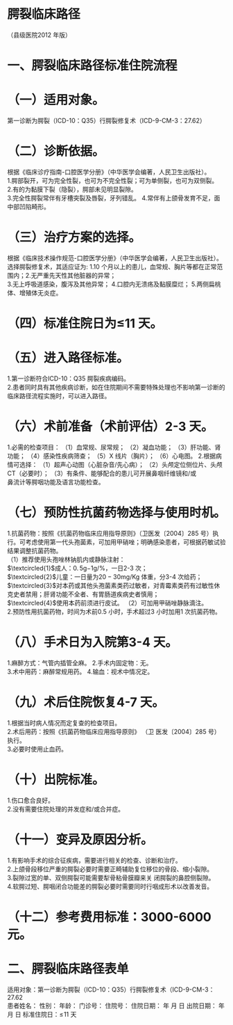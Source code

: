 # 腭裂临床路径  
（县级医院2012 年版）  
# 一、腭裂临床路径标准住院流程  
# （一）适用对象。  
第一诊断为腭裂（ICD-10：Q35）行腭裂修复术（ICD-9-CM-3：27.62）  
# （二）诊断依据。  
根据《临床诊疗指南-口腔医学分册》（中华医学会编著，人民卫生出版社）。  
1.腭部裂开，可为完全性裂，也可为不完全性裂；可为单侧裂，也可为双侧裂。  
2.有的为黏膜下裂（隐裂），腭部未见明显裂隙。  
3.完全性腭裂常伴有牙槽突裂及唇裂，牙列错乱。 4.常伴有上颌骨发育不足，面中部凹陷畸形。  
# （三）治疗方案的选择。  
根据《临床技术操作规范-口腔医学分册》（中华医学会编著，人民卫生出版社）。 选择腭裂修复术，其适应证为: 1.10 个月以上的患儿，血常规、胸片等都在正常范围内；2.无严重先天性其他脏器的异常；  
3.无上呼吸道感染，腹泻及其他异常； 4.口腔内无溃疡及黏膜糜烂； 5.两侧扁桃体、增殖体无炎症。  
# （四）标准住院日为≤11 天。  
# （五）进入路径标准。  
1.第一诊断符合ICD-10：Q35 腭裂疾病编码。  
2.患者同时具有其他疾病诊断，如在住院期间不需要特殊处理也不影响第一诊断的临床路径流程实施时，可以进入路径。  
# （六）术前准备（术前评估）2-3 天。  
1.必需的检查项目： （1）血常规、尿常规； （2）凝血功能； （3）肝功能、肾功能； （4）感染性疾病筛查； （5）X 线片（胸片）； （6）心电图。 2.根据病情可选择： （1）超声心动图（心脏杂音/先心病）； （2）头颅定位侧位片、头颅CT（必要时）； （3）有条件、能够配合的患儿可开展鼻咽纤维镜和/或  
鼻流计等腭咽功能及语言功能检查。  
# （七）预防性抗菌药物选择与使用时机。  
1.抗菌药物：按照《抗菌药物临床应用指导原则》（卫医发〔2004〕285 号）执行。可考虑使用第一代头孢菌素，可加用甲硝唑；明确感染患者，可根据药敏试验结果调整抗菌药物。  
（1）推荐使用头孢唑林钠肌内或静脉注射：  
$\textcircled{1}$成人：$0.\,5\mathrm{g}{-1}\mathrm{g}/\%$，一日2-3 次；  
$\textcircled{2}$儿童：一日量为$20{-}30\mathrm{mg/Kg}$ 体重，分3-4 次给药；  
$\textcircled{3}$对本药或其他头孢菌素类药过敏者，对青霉素类药有过敏性休克史者禁用；肝肾功能不全者、有胃肠道疾病史者慎用；  
$\textcircled{4}$使用本药前须进行皮试。 （2）可加用甲硝唑静脉滴注。  
2.预防性用抗菌药物，时间为术前0.5 小时，手术超过3 小时加用1 次抗菌药物。  
# （八）手术日为入院第3-4 天。  
1.麻醉方式：气管内插管全麻。              2.手术内固定物：无。  
3.术中用药：麻醉常规用药。    4.输血：视术中情况定。  
# （九）术后住院恢复4-7 天。  
1.根据当时病人情况而定复查的检查项目。  
2.术后用药：按照《抗菌药物临床应用指导原则》 （卫 医发〔2004〕285 号）执行。  
3.必要时使用止血药。  
# （十）出院标准。  
1.伤口愈合良好。  
2.没有需要住院处理的并发症和/或合并症。  
# （十一）变异及原因分析。  
1.有影响手术的综合征疾病，需要进行相关的检查、诊断和治疗。  
2.上颌骨段移位严重的腭裂必要时需要正畸辅助复位移位的骨段、缩小裂隙。  
3.裂隙过宽的单、双侧腭裂可能需要犁骨粘骨膜瓣来关 闭腭裂的鼻腔侧裂隙。  
4.软腭过短、腭咽闭合功能差的腭裂必要时需要同时行咽成形术以改善发音。  
# （十二）参考费用标准：3000-6000 元。  
# 二、腭裂临床路径表单  
适用对象：第一诊断为腭裂（ICD-10：Q35）行腭裂修复术（ICD-9-CM-3：27.62  
患者姓名：           性别：    年龄：    门诊号：       住院号：       住院日期：   年  月  日    出院日期：   年  月   日     标准住院日：$\leqslant\!11$ 天  
